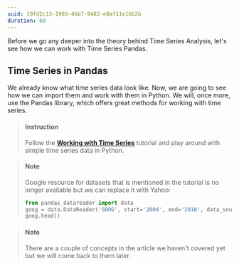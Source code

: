 ```yaml
---
uuid: 19fd2c13-1903-4bb7-9482-e8af11e16b2b
duration: 60
---
```


Before we go any deeper into the theory behind Time Series Analysis, let's see how we can work with Time Series Pandas.

## Time Series in Pandas

We already know what time series data look like. Now, we are going to see how we can import them and work with them in Python. We will, once more, use the Pandas library, which offers great methods for working with time series.

> #### Instruction
> Follow the [**Working with Time Series**](https://jakevdp.github.io/PythonDataScienceHandbook/03.11-working-with-time-series.html) tutorial and play around with simple time series data in 
Python.

<!-- -->

> #### Note
> Google resource for datasets that is mentioned in the tutorial is no longer available but we can replace it with Yahoo:
>
> ```python
> from pandas_datareader import data
> goog = data.DataReader('GOOG', start='2004', end='2016', data_source='yahoo')
> goog.head()
> ```


<!-- -->

> #### Note
> There are a couple of concepts in the article we haven't covered yet but we will come back to them later.
